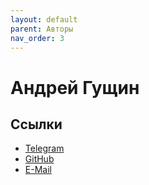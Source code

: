 ```yaml
---
layout: default
parent: Авторы
nav_order: 3
---
```


# Андрей Гущин

## Ссылки

- [Telegram](https://t.me/vasthecat)
- [GitHub](https://github.com/vasthecat)
- [E-Mail](guschin.drew@gmail.com)
